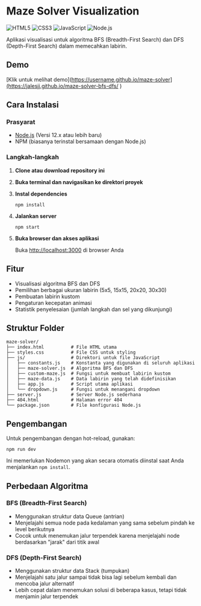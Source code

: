 # Maze Solver Visualization

![HTML5](https://img.shields.io/badge/HTML5-E34F26?style=for-the-badge&logo=html5&logoColor=white)
![CSS3](https://img.shields.io/badge/CSS3-1572B6?style=for-the-badge&logo=css3&logoColor=white)
![JavaScript](https://img.shields.io/badge/JavaScript-F7DF1E?style=for-the-badge&logo=javascript&logoColor=black)
![Node.js](https://img.shields.io/badge/Node.js-339933?style=for-the-badge&logo=nodedotjs&logoColor=white)

Aplikasi visualisasi untuk algoritma BFS (Breadth-First Search) dan DFS (Depth-First Search) dalam memecahkan labirin.

## Demo
[Klik untuk melihat demo](https://username.github.io/maze-solver](https://jalesjj.github.io/maze-solver-bfs-dfs/
)

## Cara Instalasi

### Prasyarat

- [Node.js](https://nodejs.org/) (Versi 12.x atau lebih baru)
- NPM (biasanya terinstal bersamaan dengan Node.js)

### Langkah-langkah

1. **Clone atau download repository ini**

2. **Buka terminal dan navigasikan ke direktori proyek**

3. **Instal dependencies**
   ```
   npm install
   ```

4. **Jalankan server**
   ```
   npm start
   ```

5. **Buka browser dan akses aplikasi**
   
   Buka [http://localhost:3000](http://localhost:3000) di browser Anda

## Fitur

- Visualisasi algoritma BFS dan DFS
- Pemilihan berbagai ukuran labirin (5x5, 15x15, 20x20, 30x30)
- Pembuatan labirin kustom
- Pengaturan kecepatan animasi
- Statistik penyelesaian (jumlah langkah dan sel yang dikunjungi)

## Struktur Folder

```
maze-solver/
├── index.html          # File HTML utama
├── styles.css          # File CSS untuk styling
├── js/                 # Direktori untuk file JavaScript
│   ├── constants.js    # Konstanta yang digunakan di seluruh aplikasi
│   ├── maze-solver.js  # Algoritma BFS dan DFS
│   ├── custom-maze.js  # Fungsi untuk membuat labirin kustom
│   ├── maze-data.js    # Data labirin yang telah didefinisikan
│   ├── app.js          # Script utama aplikasi
│   └── dropdown.js     # Fungsi untuk menangani dropdown
├── server.js           # Server Node.js sederhana
├── 404.html            # Halaman error 404
└── package.json        # File konfigurasi Node.js
```

## Pengembangan

Untuk pengembangan dengan hot-reload, gunakan:

```
npm run dev
```

Ini memerlukan Nodemon yang akan secara otomatis diinstal saat Anda menjalankan `npm install`.

## Perbedaan Algoritma

### BFS (Breadth-First Search)
- Menggunakan struktur data Queue (antrian)
- Menjelajahi semua node pada kedalaman yang sama sebelum pindah ke level berikutnya
- Cocok untuk menemukan jalur terpendek karena menjelajahi node berdasarkan "jarak" dari titik awal

### DFS (Depth-First Search)
- Menggunakan struktur data Stack (tumpukan)
- Menjelajahi satu jalur sampai tidak bisa lagi sebelum kembali dan mencoba jalur alternatif
- Lebih cepat dalam menemukan solusi di beberapa kasus, tetapi tidak menjamin jalur terpendek
